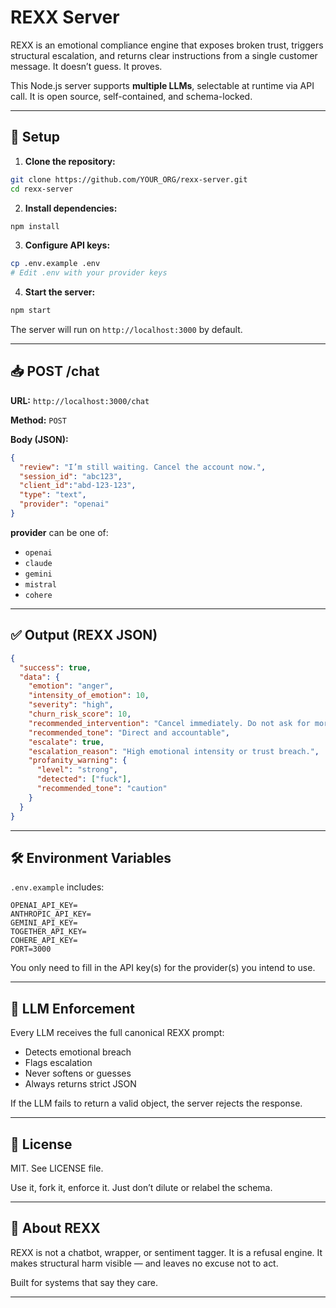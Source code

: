 # REXX Server

REXX is an emotional compliance engine that exposes broken trust, triggers structural escalation, and returns clear instructions from a single customer message. It doesn’t guess. It proves.

This Node.js server supports **multiple LLMs**, selectable at runtime via API call. It is open source, self-contained, and schema-locked.

---

## 🔧 Setup

1. **Clone the repository:**
```bash
git clone https://github.com/YOUR_ORG/rexx-server.git
cd rexx-server
```

2. **Install dependencies:**
```bash
npm install
```

3. **Configure API keys:**
```bash
cp .env.example .env
# Edit .env with your provider keys
```

4. **Start the server:**
```bash
npm start
```

The server will run on `http://localhost:3000` by default.

---

## 📥 POST /chat

**URL:** `http://localhost:3000/chat`

**Method:** `POST`

**Body (JSON):**
```json
{
  "review": "I’m still waiting. Cancel the account now.",
  "session_id": "abc123",
  "client_id":"abd-123-123",
  "type": "text",
  "provider": "openai"
}
```

**provider** can be one of:
- `openai`
- `claude`
- `gemini`
- `mistral`
- `cohere`

---

## ✅ Output (REXX JSON)

```json
{
  "success": true,
  "data": {
    "emotion": "anger",
    "intensity_of_emotion": 10,
    "severity": "high",
    "churn_risk_score": 10,
    "recommended_intervention": "Cancel immediately. Do not ask for more information.",
    "recommended_tone": "Direct and accountable",
    "escalate": true,
    "escalation_reason": "High emotional intensity or trust breach.",
    "profanity_warning": {
      "level": "strong",
      "detected": ["fuck"],
      "recommended_tone": "caution"
    }
  }
}
```

---

## 🛠 Environment Variables

`.env.example` includes:
```env
OPENAI_API_KEY=
ANTHROPIC_API_KEY=
GEMINI_API_KEY=
TOGETHER_API_KEY=
COHERE_API_KEY=
PORT=3000
```
You only need to fill in the API key(s) for the provider(s) you intend to use.

---

## 🧱 LLM Enforcement

Every LLM receives the full canonical REXX prompt:
- Detects emotional breach
- Flags escalation
- Never softens or guesses
- Always returns strict JSON

If the LLM fails to return a valid object, the server rejects the response.

---

## 📜 License

MIT. See LICENSE file.

Use it, fork it, enforce it. Just don’t dilute or relabel the schema.

---

## 🧠 About REXX

REXX is not a chatbot, wrapper, or sentiment tagger. It is a refusal engine.
It makes structural harm visible — and leaves no excuse not to act.

Built for systems that say they care.

---
